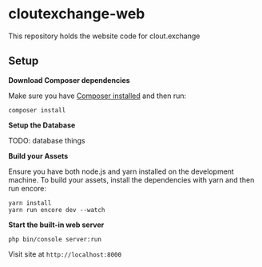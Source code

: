 # cloutexchange-web

This repository holds the website code for clout.exchange

## Setup

**Download Composer dependencies**

Make sure you have [Composer installed](https://getcomposer.org/download/)
and then run:

```
composer install
```

**Setup the Database**

TODO: database things

**Build your Assets**

Ensure you have both node.js and yarn installed on the development machine.
To build your assets, install the dependencies with yarn and then run encore:

```
yarn install
yarn run encore dev --watch
```

**Start the built-in web server**

```
php bin/console server:run
```

Visit site at `http://localhost:8000`

